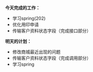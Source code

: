 **今天完成的工作：**
 
- 学习spring(202)
- 优化用印申请
- 传输客户资料状态字段（完成接口部分）



**明天的计划：** 

- 修改商城最近出现的问题
- 传输客户资料状态字段（完成调用部分）
- 学习spring
